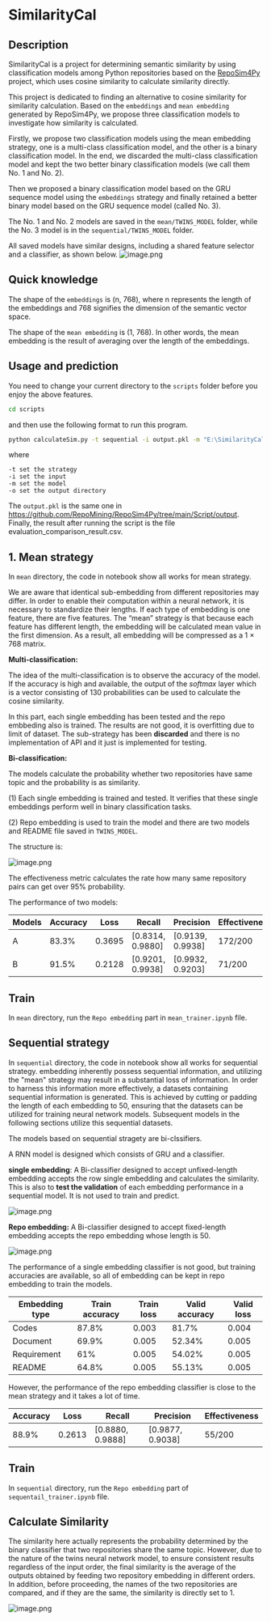 # SimilarityCal
## Description
SimilarityCal is a project for determining semantic similarity by using classification models among Python repositories based on the [RepoSim4Py](https://github.com/RepoMining/RepoSim4Py) project, which uses cosine similarity to calculate similarity directly.

This project is dedicated to finding an alternative to cosine similarity for similarity calculation. Based on the ```embeddings``` and ```mean embedding``` generated by RepoSim4Py, we propose three classification models to investigate how similarity is calculated.

Firstly, we propose two classification models using the mean embedding strategy, one is a multi-class classification model, and the other is a binary classification model. In the end, we discarded the multi-class classification model and kept the two better binary classification models (we call them No. 1 and No. 2).

Then we proposed a binary classification model based on the GRU sequence model using the ```embeddings``` strategy and finally retained a better binary model based on the GRU sequence model (called No. 3).

The No. 1 and No. 2 models are saved in the ```mean/TWINS_MODEL``` folder, while the No. 3 model is in the ```sequential/TWINS_MODEL``` folder.

All saved models have similar designs, including a shared feature selector and a classifier, as shown below.
![image.png](./assets/image.png)

## Quick knowledge
The shape of the ```embeddings``` is (n, 768), where n represents the length of the embeddings and 768 signifies the dimension of the semantic vector space.

The shape of the ```mean embedding``` is (1, 768). In other words, the mean embedding is the result of averaging over the length of the embeddings.

## Usage and prediction
You need to change your current directory to the ```scripts``` folder before you enjoy the above features.
```bash
cd scripts
```
and then use the following format to run this program.
```bash
python calculateSim.py -t sequential -i output.pkl -m "E:\SimilarityCal\sequential\TWINS_MODEL\Best_Param_2023-07-24 16-54-35.596111.pt" -o sequential
```
where
```
-t set the strategy
-i set the input
-m set the model
-o set the output directory
```
The ```output.pkl``` is the same one in https://github.com/RepoMining/RepoSim4Py/tree/main/Script/output.
Finally, the result after running the script is the file evaluation_comparison_result.csv.


## 1. Mean strategy

In ```mean``` directory, the code in notebook show all works for mean strategy.

We are aware that identical sub-embedding from different repositories may differ. In order to enable their computation within a neural network, it is necessary to standardize their lengths. If each type of embedding is one feature, there are five features. The “mean” strategy is that because each feature has different length, the embedding will be calculated mean value in the first dimension. As a result, all embedding will be compressed as a 1 × 768 matrix.


**Multi-classification:**

The idea of the multi-classification is to observe the accuracy of the model. If the accuracy is high and available, the output of the *softmax* layer which is a vector consisting of 130 probabilities can be used to calculate the cosine similarity.

In this part, each single embedding has been tested and the repo embbeding also is trained. The results are not good, it is overfitting due to limit of dataset.
The sub-strategy has been **discarded** and there is no implementation of API and it just is implemented for testing.


**Bi-classification:**

The models calculate the probability whether two repositories have same topic and the probability is as similarity.

(1) Each single embedding is trained and tested. It verifies that these single embeddings perform well in binary classification tasks.

(2) Repo embedding is used to train the model and there are two models and README file saved in ```TWINS_MODEL```.

The structure is:

![image.png](./assets/1691747644437-image.png)

The effectiveness metric calculates the rate how many same repository pairs can get over 95% probability.

The performance of two models:


| Models | Accuracy | Loss   | Recall           | Precision        | Effectiveness |
| -------- | ---------- | -------- | ------------------ | ------------------ | --------------- |
| A | 83.3%    | 0.3695 | [0.8314, 0.9880] | [0.9139, 0.9938] | 172/200       |
| B | 91.5%    | 0.2128 | [0.9201, 0.9938] | [0.9932, 0.9203] | 71/200        |


## Train
In ```mean``` directory, run the ```Repo embedding``` part in ```mean_trainer.ipynb``` file.


## Sequential strategy

In ```sequential``` directory, the code in notebook show all works for sequential strategy. embedding inherently possess sequential information, and utilizing the "mean" strategy may result in a substantial loss of information. In order to harness this information more effectively, a datasets containing sequential information is generated. This is achieved by cutting or padding the length of each embedding to 50, ensuring that the datasets can be utilized for training neural network models. Subsequent models in the following sections utilize this sequential datasets.

The models based on sequential stragety are bi-clssifiers.

A RNN model is designed which consists of GRU and a classifier.


**single embedding**: A Bi-classifier designed to accept unfixed-length embedding accepts the row single embedding and calculates the similarity. This is also to **test the validation** of each embedding performance in a sequential model. It is not used to train and predict.

![image.png](./assets/1691748118022-image.png)


**Repo embedding:** A Bi-classifier designed to accept fixed-length embedding accepts the repo embedding whose length is 50.

![image.png](./assets/1691748188851-image.png)


The performance of a single embedding classifier is not good, but training accuracies are available, so all of embedding can be kept in repo embedding to train the models.


| Embedding type | Train accuracy | Train loss | Valid accuracy | Valid loss |
|----------------|----------------| ------------ |----------------| ------------ |
| Codes          | 87.8%          | 0.003      | 81.7%          | 0.004      |
| Document       | 69.9%          | 0.005      | 52.34%         | 0.005      |
| Requirement    | 61%            | 0.005      | 54.02%         | 0.005      |
| README         | 64.8%          | 0.005      | 55.13%         | 0.005      |


However, the performance of the repo embedding classifier is close to the mean strategy and it takes a lot of time.


| Accuracy | Loss   | Recall           | Precision        | Effectiveness |
| ---------- | -------- |------------------| ------------------ | --------------- |
| 88.9%    | 0.2613 | [0.8880, 0.9888] | [0.9877, 0.9038] | 55/200        |


## Train
In ```sequential``` directory, run the ```Repo embedding``` part of ```sequentail_trainer.ipynb``` file.


## Calculate Similarity

The similarity here actually represents the probability determined by the binary classifier that two repositories share the same topic. However, due to the nature of the twins neural network model, to ensure consistent results regardless of the input order, the final similarity is the average of the outputs obtained by feeding two repository embedding in different orders. In addition, before proceeding, the names of the two repositories are compared, and if they are the same, the similarity is directly set to 1.

![image.png](./assets/1691748353138-image.png)
